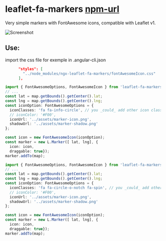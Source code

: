 # leaflet-fa-markers [npm-url]

Very simple markers with FontAwesome icons, compatible with Leaflet v1.

![Screenshot](/screenshots/markers.png?raw=true)

## Use:
import the css file for exemple in .angular-cli.json
```json
      "styles": [
        "../node_modules/ngx-leaflet-fa-markers/fontAwesomeIcon.css"
      ],
```
```typescript
import { FontAwesomeOptions, FontAwesomeIcon } from 'leaflet-fa-markers/index';
// ...
const lat = map.getBounds().getCenter().lat;
const lng = map.getBounds().getCenter().lng;
const iconOption: FontAwesomeOptions = {
  iconClasses: 'fa fa-info-circle', // you _could_ add other icon classes, not tested.
  // iconColor: '#F00',
  iconUrl: '../assets/marker-icon.png',
  shadowUrl: '../assets/marker-shadow.png'
};

const icon = new FontAwesomeIcon(iconOption);
const marker = new L.Marker([ lat, lng], {
  icon: icon,
  draggable: true});
marker.addTo(map);
```
```typescript
import { FontAwesomeOptions, FontAwesomeIcon } from 'leaflet-fa-markers/index';
// ...
const lat = map.getBounds().getCenter().lat;
const lng = map.getBounds().getCenter().lng;
const iconOption: FontAwesomeOptions = {
  iconClasses: 'fa fa-circle-o-notch fa-spin', // you _could_ add other icon classes, not tested.
  // iconColor: '#F00',
  iconUrl: '../assets/marker-icon.png',
  shadowUrl: '../assets/marker-shadow.png'
};

const icon = new FontAwesomeIcon(iconOption);
const marker = new L.Marker([ lat, lng], {
  icon: icon,
  draggable: true});
marker.addTo(map);
```
[npm-url]: https://www.npmjs.com/package/ngx-leaflet-fa-markers

